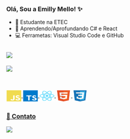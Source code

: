 ### Olá, Sou a Emilly Mello! ✨

- 📕 Estudante na ETEC
- 🌱 Aprendendo/Aprofundando C# e React
- 💻 Ferrametas: Visual Studio Code e GitHub
##
 <div>
  <a href="https://github.com/Emillyme">
  <img height="180em" src="https://github-readme-stats.vercel.app/api/top-langs/?username=EmillyMe&layout=compact&langs_count=16&theme=rose_pine"/>
   <br><br>
   <img height="180em" src="https://github-readme-stats.vercel.app/api?username=EmillyMe&show_icons=true&theme=rose_pine&include_all_commits=true&count_private=true"/>
</div>

##
 
<div style="display: inline_block"><br>
  <img align="center" alt="Emi-Js" height="30" width="40" src="https://raw.githubusercontent.com/devicons/devicon/master/icons/javascript/javascript-plain.svg">
  <img align="center" alt="Emi-Ts" height="30" width="40" src="https://raw.githubusercontent.com/devicons/devicon/master/icons/typescript/typescript-plain.svg">
  <img align="center" alt="Emi-React" height="30" width="40" src="https://raw.githubusercontent.com/devicons/devicon/master/icons/react/react-original.svg">
  <img align="center" alt="Emi-HTML" height="30" width="40" src="https://raw.githubusercontent.com/devicons/devicon/master/icons/html5/html5-original.svg">
  <img align="center" alt="Emi-CSS" height="30" width="40" src="https://raw.githubusercontent.com/devicons/devicon/master/icons/css3/css3-original.svg">
 
</div>

##

<h3>📌 Contato</h3>

<div> 
  <a href="https://www.linkedin.com/in/emilly-mello-a02a55248/" target="_blank"><img src="https://img.shields.io/badge/-LinkedIn-%230077B5?style=for-the-badge&logo=linkedin&logoColor=white" target="_blank"></a> 
 </div>

